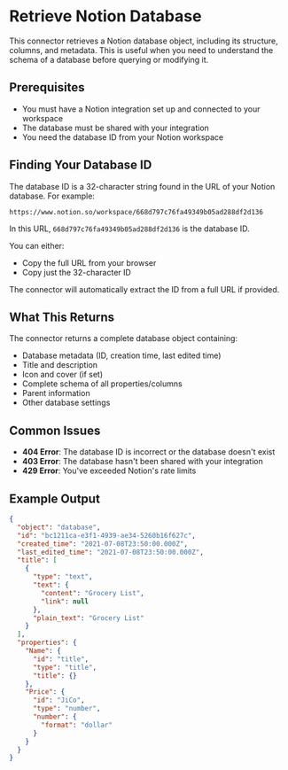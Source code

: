 # Retrieve Notion Database

This connector retrieves a Notion database object, including its structure, columns, and metadata. This is useful when you need to understand the schema of a database before querying or modifying it.

## Prerequisites

- You must have a Notion integration set up and connected to your workspace
- The database must be shared with your integration
- You need the database ID from your Notion workspace

## Finding Your Database ID

The database ID is a 32-character string found in the URL of your Notion database. For example:

```
https://www.notion.so/workspace/668d797c76fa49349b05ad288df2d136
```

In this URL, `668d797c76fa49349b05ad288df2d136` is the database ID.

You can either:
- Copy the full URL from your browser
- Copy just the 32-character ID

The connector will automatically extract the ID from a full URL if provided.

## What This Returns

The connector returns a complete database object containing:
- Database metadata (ID, creation time, last edited time)
- Title and description
- Icon and cover (if set)
- Complete schema of all properties/columns
- Parent information
- Other database settings

## Common Issues

- **404 Error**: The database ID is incorrect or the database doesn't exist
- **403 Error**: The database hasn't been shared with your integration
- **429 Error**: You've exceeded Notion's rate limits

## Example Output

```json
{
  "object": "database",
  "id": "bc1211ca-e3f1-4939-ae34-5260b16f627c",
  "created_time": "2021-07-08T23:50:00.000Z",
  "last_edited_time": "2021-07-08T23:50:00.000Z",
  "title": [
    {
      "type": "text",
      "text": {
        "content": "Grocery List",
        "link": null
      },
      "plain_text": "Grocery List"
    }
  ],
  "properties": {
    "Name": {
      "id": "title",
      "type": "title",
      "title": {}
    },
    "Price": {
      "id": "JiCo",
      "type": "number",
      "number": {
        "format": "dollar"
      }
    }
  }
}
```